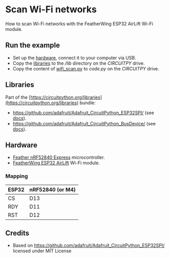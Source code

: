 # Scan Wi-Fi networks
How to scan Wi-Fi networks with the FeatherWing ESP32 AirLift Wi-Fi module.

## Run the example
* Set up the [hardware](#Hardware), connect it to your computer via USB.
* Copy the [libraries](#Libraries) to the _/lib_ directory on the _CIRCUITPY_ drive.
* Copy the content of [wifi_scan.py](wifi_scan.py) to _code.py_ on the _CIRCUITPY_ drive.

## Libraries
Part of the [https://circuitpython.org/libraries](https://circuitpython.org/libraries) bundle:
* https://github.com/adafruit/Adafruit_CircuitPython_ESP32SPI/ (see [docs](https://circuitpython.readthedocs.io/projects/esp32spi/en/latest/index.html)).
* https://github.com/adafruit/Adafruit_CircuitPython_BusDevice/ (see [docs](https://circuitpython.readthedocs.io/projects/busdevice/en/latest/index.html)).

## Hardware
* [Feather nRF52840 Express](https://github.com/tamberg/fhnw-idb/wiki/Feather-nRF52840-Express) microcontroller.
* [FeatherWing ESP32 AirLift](https://github.com/tamberg/fhnw-idb/wiki/FeatherWing-ESP32-AirLift) Wi-Fi module.

### Mapping
ESP32|nRF52840 (or M4)
:---|:---
CS |D13
RDY |D11
RST |D12

## Credits
* Based on https://github.com/adafruit/Adafruit_CircuitPython_ESP32SPI/ licensed under MIT License
